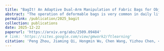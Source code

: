 ```yaml
---
title: "BagIt! An Adaptive Dual-Arm Manipulation of Fabric Bags for Object Bagging"
abstract: "The operation of deformable bags is very common in daily life, such as when the cashier bags products (a). However, this presents significant challenges for robots, mainly resulting from the complex and unpredictable nature of deformable bags (b). This paper proposes an efficient and robust dual-arm system for the task of object bagging by handling the fabric bag (c). <br/><img src='/images/publications/2025_bagit.jpg'>"
permalink: /publication/2025_bagit
collection: publications
date: 2025-12-22
paperurl: 'https://arxiv.org/abs/2509.09484'
# link: 'https://sites.google.com/view/gmwork2/ftlearning'
citation: 'Peng Zhou, Jiaming Qi, Hongmin Wu, Chen Wang, Yizhou Chen, <u>Zeqing Zhang</u><sup>#</sup> (2025). <br><i>IEEE Robotics and Automation Letters</i>.'
---
```


